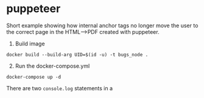 # puppeteer

Short example showing how internal anchor tags no longer move the user to the correct page in the HTML-->PDF created
with puppeteer.

1. Build image
````shell
docker build --build-arg UID=$(id -u) -t bugs_node .
````
2.  Run the docker-compose.yml
````shell
docker-compose up -d
````

There are two `console.log` statements in a <script> tag in the `html/index.html` file that is loaded. "loading" when 
it enters the script tag, and "loaded" when paged.js is finished rendering the page. "loaded" is never called when 
using docker & puppeteer, but if you load the page in your browser, it works perfectly.

If I comment out the `paged.polyfill.js` script, the `demo.js` builds as expected, producting a `pdf/bugs.pdf` document.

Open this page to see what the final result should be.
http://demo.test:8080